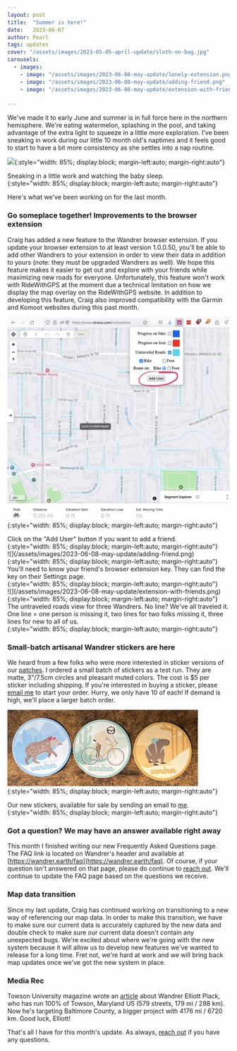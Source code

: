 ```yaml
---
layout: post
title:  "Summer is here!"
date:   2023-06-07  
author: Pearl
tags: updates
cover: "/assets/images/2023-05-05-april-update/sloth-on-bag.jpg"
carousels:
  - images:
    - image: "/assets/images/2023-06-08-may-update/lonely-extension.png"
    - image: "/assets/images/2023-06-08-may-update/adding-friend.png"
    - image: "/assets/images/2023-06-08-may-update/extension-with-friends.png"

---
```


We've made it to early June and summer is in full force here in the northern hemisphere. We're eating watermelon, splashing in the pool, and taking advantage of the extra light to squeeze in a little more exploration. I've been sneaking in work during our little 10 month old's naptimes and it feels good to start to have a bit more consistency as she settles into a nap routine.

![](/assets/images/2023-06-08-may-update/naptime-work.png){:style="width: 85%; display:block; margin-left:auto; margin-right:auto"}
<figcaption>Sneaking in a little work and watching the baby sleep.
</figcaption>{:style="width: 85%; display:block; margin-left:auto; margin-right:auto"}

Here's what we've been working on for the last month.

### Go someplace together! Improvements to the browser extension
Craig has added a new feature to the Wandrer browser extension. If you update your browser extension to at least version 1.0.0.50, you'll be able to add other Wandrers to your extension in order to view their data in addition to yours (note: they must be upgraded Wandrers as well). We hope this feature makes it easier to get out and explore with your friends while maximizing new roads for everyone. Unfortunately, this feature won't work with RideWithGPS at the moment due a technical limitation on how we display the map overlay on the RideWithGPS website. In addition to developing this feature, Craig also improved compatibility with the Garmin and Komoot websites during this past month.

![](/assets/images/2023-06-08-may-update/lonely-extension.png){:style="width: 85%; display:block; margin-left:auto; margin-right:auto"}
<figcaption>Click on the "Add User" button if you want to add a friend.
</figcaption>{:style="width: 85%; display:block; margin-left:auto; margin-right:auto"}
<br>
![](/assets/images/2023-06-08-may-update/adding-friend.png){:style="width: 85%; display:block; margin-left:auto; margin-right:auto"}
<figcaption>You'll need to know your friend's browser extension key. They can find the key on their Settings page.
</figcaption>{:style="width: 85%; display:block; margin-left:auto; margin-right:auto"}
<br>
![](/assets/images/2023-06-08-may-update/extension-with-friends.png){:style="width: 85%; display:block; margin-left:auto; margin-right:auto"}
<figcaption>The untraveled roads view for three Wandrers. No line? We've all traveled it. One line = one person is missing it, two lines for two folks missing it, three lines for new to all of us.
</figcaption>{:style="width: 85%; display:block; margin-left:auto; margin-right:auto"}

### Small-batch artisanal Wandrer stickers are here
We heard from a few folks who were more interested in sticker versions of our [patches](https://wandrer.earth/patches). I ordered a small batch of stickers as a test run. They are matte, 3"/7.5cm circles and pleasant muted colors. The cost is $5 per sticker including shipping. If you're interested in buying a sticker, please [email me](mailto:pearl@wandrer.earth) to start your order. Hurry, we only have 10 of each! If demand is high, we'll place a larger batch order.

![](/assets/images/2023-06-08-may-update/stickers.png){:style="width: 85%; display:block; margin-left:auto; margin-right:auto"}
<figcaption>Our new stickers, available for sale by sending an email to <a href="mailto:pearl@wandrer.earth">me</a>.
</figcaption>{:style="width: 85%; display:block; margin-left:auto; margin-right:auto"}

### Got a question? We may have an answer available right away
This month I finished writing our new Frequently Asked Questions page. The FAQ link is located on Wandrer's header and available at [https://wandrer.earth/faq](https://wandrer.earth/faq). Of course, if your question isn't answered on that page, please do continue to [reach out](mailto:craig@wandrer.earth). We'll continue to update the FAQ page based on the questions we receive.

### Map data transition
Since my last update, Craig has continued working on transitioning to a new way of referencing our map data. In order to make this transition, we have to make sure our current data is accurately captured by the new data and double check to make sure our current data doesn't contain any unexpected bugs. We're excited about where we're going with the new system because it will allow us to develop new features we've wanted to release for a long time. Fret not, we're hard at work and we will bring back map updates once we've got the new system in place.

### Media Rec
Towson University magazine wrote an [article](https://www.towson.edu/magazine/spring-2023/running-man.html) about Wandrer Elliott Plack, who has run 100% of Towson, Maryland US (579 streets, 179 mi / 288 km). Now he's targeting Baltimore County, a bigger project with 4176 mi / 6720 km. Good luck, Elliott!

That's all I have for this month's update. As always, [reach out](mailto:pearl@wandrer.earth) if you have any questions.  

